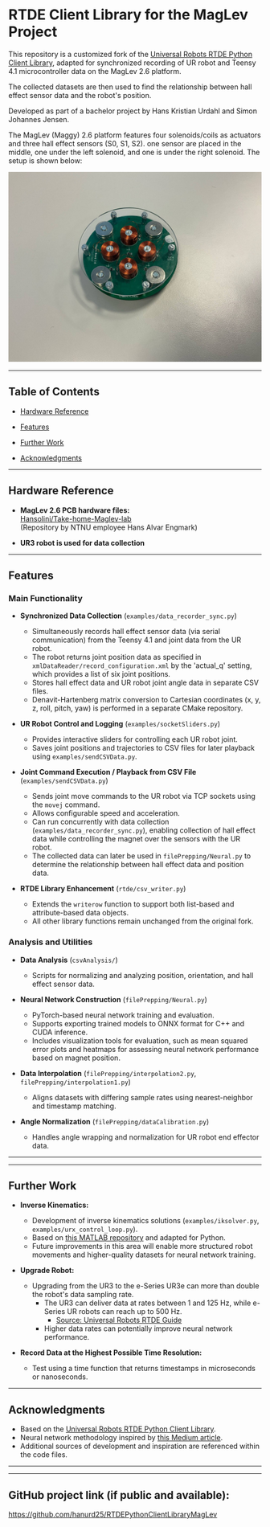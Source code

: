 # RTDE Client Library for the MagLev Project

This repository is a customized fork of the [Universal Robots RTDE Python Client Library](https://github.com/UniversalRobots/RTDE_Python_Client_Library), adapted for synchronized recording of UR robot and Teensy 4.1 microcontroller data on the MagLev 2.6 platform.

The collected datasets are then used to find the relationship between hall effect sensor data and the robot's position.

Developed as part of a bachelor project by Hans Kristian Urdahl and Simon Johannes Jensen.

The MagLev (Maggy) 2.6 platform features four solenoids/coils as actuators and three hall effect sensors (S0, S1, S2). one sensor are placed in the middle, one under the left solenoid, and one is under the right solenoid. The setup is shown below:

![MagLev 2.6 Platform](./images/magLev26.jpg)


---

## Table of Contents

- [Hardware Reference](#hardware-reference)
- [Features](#features)

- [Further Work](#further-work)
- [Acknowledgments](#acknowledgments)

---

## Hardware Reference

- **MagLev 2.6 PCB hardware files:**  
  [Hansolini/Take-home-Maglev-lab](https://github.com/Hansolini/Take-home-Maglev-lab/tree/main/physical_system/hardware/blueprints/maggyV2.6)  
  (Repository by NTNU employee Hans Alvar Engmark)

- **UR3 robot is used for data collection** 

---

## Features

### Main Functionality

- **Synchronized Data Collection** (`examples/data_recorder_sync.py`)
  - Simultaneously records hall effect sensor data (via serial communication) from the Teensy 4.1 and joint data from the UR robot.
  - The robot returns joint position data as specified in `xmlDataReader/record_configuration.xml` by the 'actual_q' setting, which provides a list of six joint positions.
  - Stores hall effect data and UR robot joint angle data in separate CSV files.
  - Denavit-Hartenberg matrix conversion to Cartesian coordinates (x, y, z, roll, pitch, yaw) is performed in a separate CMake repository.

- **UR Robot Control and Logging** (`examples/socketSliders.py`)
  - Provides interactive sliders for controlling each UR robot joint.
  - Saves joint positions and trajectories to CSV files for later playback using `examples/sendCSVData.py`.

- **Joint Command Execution / Playback from CSV File** (`examples/sendCSVData.py`)
  - Sends joint move commands to the UR robot via TCP sockets using the `movej` command.
  - Allows configurable speed and acceleration.
  - Can run concurrently with data collection (`examples/data_recorder_sync.py`), enabling collection of hall effect data while controlling the magnet over the sensors with the UR robot.
  - The collected data can later be used in `filePrepping/Neural.py` to determine the relationship between hall effect data and position data.

- **RTDE Library Enhancement** (`rtde/csv_writer.py`)
  - Extends the `writerow` function to support both list-based and attribute-based data objects.
  - All other library functions remain unchanged from the original fork.

### Analysis and Utilities

- **Data Analysis** (`csvAnalysis/`)
  - Scripts for normalizing and analyzing position, orientation, and hall effect sensor data.

- **Neural Network Construction** (`filePrepping/Neural.py`)
  - PyTorch-based neural network training and evaluation.
  - Supports exporting trained models to ONNX format for C++ and CUDA inference.
  - Includes visualization tools for evaluation, such as mean squared error plots and heatmaps for assessing neural network performance based on magnet position.

- **Data Interpolation** (`filePrepping/interpolation2.py`, `filePrepping/interpolation1.py`)
  - Aligns datasets with differing sample rates using nearest-neighbor and timestamp matching.

- **Angle Normalization** (`filePrepping/dataCalibration.py`)
  - Handles angle wrapping and normalization for UR robot end effector data.

---


---

## Further Work

- **Inverse Kinematics:**  
  - Development of inverse kinematics solutions (`examples/iksolver.py`, `examples/urx_control_loop.py`).
  - Based on [this MATLAB repository](https://github.com/JensOHI/IK_Solver_UR5) and adapted for Python.
  - Future improvements in this area will enable more structured robot movements and higher-quality datasets for neural network training.


- **Upgrade Robot:**
  - Upgrading from the UR3 to the e-Series UR3e can more than double the robot's data sampling rate.
    - The UR3 can deliver data at rates between 1 and 125 Hz, while e-Series UR robots can reach up to 500 Hz.
      - [Source: Universal Robots RTDE Guide](https://www.universal-robots.com/articles/ur/interface-communication/real-time-data-exchange-rtde-guide/)
    - Higher data rates can potentially improve neural network performance.

- **Record Data at the Highest Possible Time Resolution:**
  - Test using a time function that returns timestamps in microseconds or nanoseconds.
  

---

## Acknowledgments

- Based on the [Universal Robots RTDE Python Client Library](https://github.com/UniversalRobots/RTDE_Python_Client_Library).
- Neural network methodology inspired by [this Medium article](https://medium.com/@gaurangmehra/master-non-linear-modeling-neural-networks-with-pytorch-dc1490d427be).
- Additional sources of development and inspiration are referenced within the code files.
---




---
## GitHub project link (if public and available):
https://github.com/hanurd25/RTDEPythonClientLibraryMagLev
